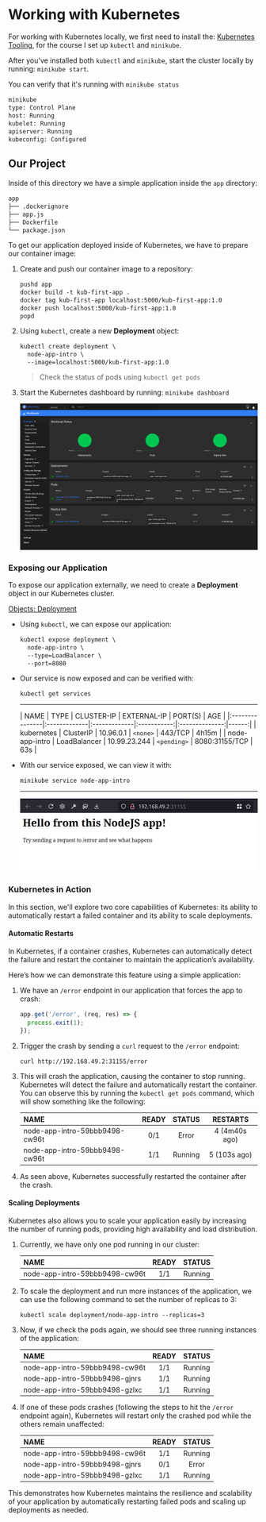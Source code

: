 # Working with Kubernetes

For working with Kubernetes locally, we first need to install the: [Kubernetes Tooling](./TOOLS.md),
for the course I set up `kubectl` and `minikube`.

After you've installed both `kubectl` and `minikube`, start the cluster locally by running: `minikube start`.

You can verify that it's running with `minikube status`

 ```text
 minikube
 type: Control Plane
 host: Running
 kubelet: Running
 apiserver: Running
 kubeconfig: Configured
  ```

## Our Project

Inside of this directory we have a simple application inside the `app` directory:

```text
app
├── .dockerignore
├── app.js
├── Dockerfile
└── package.json
```

To get our application deployed inside of Kubernetes, we have to prepare our container image:

1. Create and push our container image to a repository:

    ```shell
    pushd app
    docker build -t kub-first-app .
    docker tag kub-first-app localhost:5000/kub-first-app:1.0
    docker push localhost:5000/kub-first-app:1.0
    popd 
    ```
   
2. Using `kubectl`, create a new **Deployment** object:

   ```shell
   kubectl create deployment \
     node-app-intro \
     --image=localhost:5000/kub-first-app:1.0
   ```
   
   > Check the status of pods using `kubectl get pods`

3. Start the Kubernetes dashboard by running: `minikube dashboard`

   ![Kubernetes Dashboard](../../.attachments/Kubernetes-Dashboard.png)

### Exposing our Application

To expose our application externally, we need to create a **Deployment** object in our Kubernetes cluster.

[Objects: Deployment](../Objects.md#Deployment)

- Using `kubectl`, we can expose our application:

   ```shell
   kubectl expose deployment \
     node-app-intro \
     --type=LoadBalancer \
     --port=8080
   ```

- Our service is now exposed and can be verified with:
   ```shell
   kubectl get services
   ```

   --- 

  | NAME           | TYPE         | CLUSTER-IP   | EXTERNAL-IP |    PORT(S)     |   AGE |
             |:---------------|:-------------|:-------------|:-----------:|:--------------:|------:|
  | kubernetes     | ClusterIP    | 10.96.0.1    |  `<none>`   |    443/TCP     | 4h15m |
  | node-app-intro | LoadBalancer | 10.99.23.244 | `<pending>` | 8080:31155/TCP |   63s |

- With our service exposed, we can view it with:

  ```shell
  minikube service node-app-intro 
  ```

  ---

  ![Application Running in Browser](../../.attachments/Application-running-in-browser.png)

### Kubernetes in Action

In this section, we'll explore two core capabilities of Kubernetes: its ability to automatically restart a failed
container and its ability to scale deployments.

#### Automatic Restarts

In Kubernetes, if a container crashes, Kubernetes can automatically detect the failure and restart the container to
maintain the application’s availability.

Here’s how we can demonstrate this feature using a simple application:

1. We have an `/error` endpoint in our application that forces the app to crash:

    ```javascript
    app.get('/error', (req, res) => {
      process.exit(1);
    });
    ```

2. Trigger the crash by sending a `curl` request to the `/error` endpoint:

    ```shell
    curl http://192.168.49.2:31155/error
    ```

3. This will crash the application, causing the container to stop running. Kubernetes will detect the failure and
   automatically restart the container. You can observe this by running the `kubectl get pods` command, which will show
   something like the following:

   | NAME                           | READY |      STATUS      | RESTARTS        |
   |:-------------------------------|:-----:|:----------------:|:---------------:|
   | node-app-intro-59bbb9498-cw96t |  0/1  |      Error       | 4 (4m40s ago)   |
   | node-app-intro-59bbb9498-cw96t |  1/1  |     Running      | 5 (103s ago)    |

4. As seen above, Kubernetes successfully restarted the container after the crash.

#### Scaling Deployments

Kubernetes also allows you to scale your application easily by increasing the number of running pods, providing high
availability and load distribution.

1. Currently, we have only one pod running in our cluster:

   | NAME                           | READY | STATUS  |
   |:-------------------------------|:-----:|:-------:|
   | node-app-intro-59bbb9498-cw96t |  1/1  | Running |

2. To scale the deployment and run more instances of the application, we can use the following command to set the number
   of replicas to 3:

    ```shell
    kubectl scale deployment/node-app-intro --replicas=3
    ```

3. Now, if we check the pods again, we should see three running instances of the application:

   | NAME                           | READY | STATUS  |
   |:-------------------------------|:-----:|:-------:|
   | node-app-intro-59bbb9498-cw96t |  1/1  | Running |
   | node-app-intro-59bbb9498-gjnrs |  1/1  | Running |
   | node-app-intro-59bbb9498-gzlxc |  1/1  | Running |

4. If one of these pods crashes (following the steps to hit the `/error` endpoint again), Kubernetes will restart only
   the crashed pod while the others remain unaffected:

   | NAME                           | READY | STATUS  |
   |:-------------------------------|:-----:|:-------:|
   | node-app-intro-59bbb9498-cw96t |  1/1  | Running |
   | node-app-intro-59bbb9498-gjnrs |  0/1  |  Error  |
   | node-app-intro-59bbb9498-gzlxc |  1/1  | Running |

This demonstrates how Kubernetes maintains the resilience and scalability of your application by automatically
restarting failed pods and scaling up deployments as needed.
